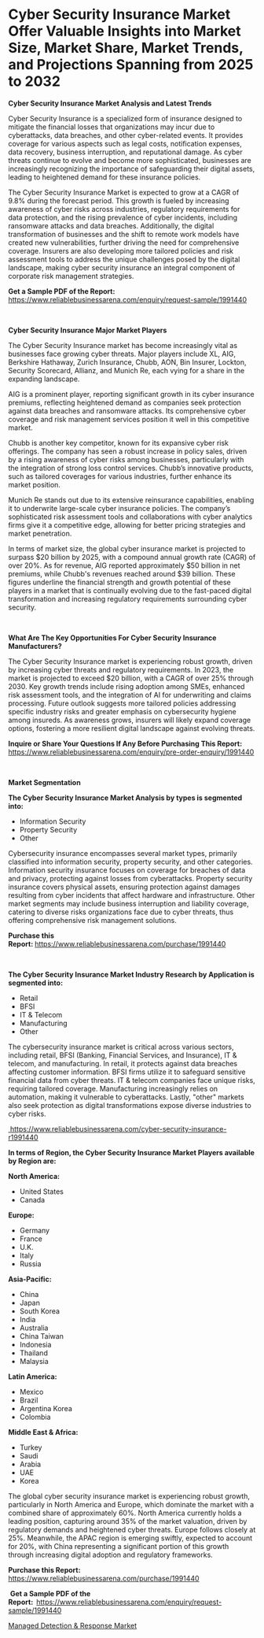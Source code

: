 <p><h1>Cyber Security Insurance Market Offer Valuable Insights into Market Size, Market Share, Market Trends, and Projections Spanning from 2025 to 2032</h1></p><p><strong>Cyber Security Insurance Market Analysis and Latest Trends</strong></p>
<p><p>Cyber Security Insurance is a specialized form of insurance designed to mitigate the financial losses that organizations may incur due to cyberattacks, data breaches, and other cyber-related events. It provides coverage for various aspects such as legal costs, notification expenses, data recovery, business interruption, and reputational damage. As cyber threats continue to evolve and become more sophisticated, businesses are increasingly recognizing the importance of safeguarding their digital assets, leading to heightened demand for these insurance policies.</p><p>The Cyber Security Insurance Market is expected to grow at a CAGR of 9.8% during the forecast period. This growth is fueled by increasing awareness of cyber risks across industries, regulatory requirements for data protection, and the rising prevalence of cyber incidents, including ransomware attacks and data breaches. Additionally, the digital transformation of businesses and the shift to remote work models have created new vulnerabilities, further driving the need for comprehensive coverage. Insurers are also developing more tailored policies and risk assessment tools to address the unique challenges posed by the digital landscape, making cyber security insurance an integral component of corporate risk management strategies.</p></p>
<p><strong>Get a Sample PDF of the Report:&nbsp;</strong> <a href="https://www.reliablebusinessarena.com/enquiry/request-sample/1991440?utm_campaign=2384&utm_medium=2&utm_source=Github&utm_content=ia&utm_term=09032025&utm_id=cyber-security-insurance">https://www.reliablebusinessarena.com/enquiry/request-sample/1991440</a></p>
<p>&nbsp;</p>
<p><strong>Cyber Security Insurance Major Market Players</strong></p>
<p><p>The Cyber Security Insurance market has become increasingly vital as businesses face growing cyber threats. Major players include XL, AIG, Berkshire Hathaway, Zurich Insurance, Chubb, AON, Bin Insurer, Lockton, Security Scorecard, Allianz, and Munich Re, each vying for a share in the expanding landscape.</p><p>AIG is a prominent player, reporting significant growth in its cyber insurance premiums, reflecting heightened demand as companies seek protection against data breaches and ransomware attacks. Its comprehensive cyber coverage and risk management services position it well in this competitive market.</p><p>Chubb is another key competitor, known for its expansive cyber risk offerings. The company has seen a robust increase in policy sales, driven by a rising awareness of cyber risks among businesses, particularly with the integration of strong loss control services. Chubb’s innovative products, such as tailored coverages for various industries, further enhance its market position.</p><p>Munich Re stands out due to its extensive reinsurance capabilities, enabling it to underwrite large-scale cyber insurance policies. The company’s sophisticated risk assessment tools and collaborations with cyber analytics firms give it a competitive edge, allowing for better pricing strategies and market penetration.</p><p>In terms of market size, the global cyber insurance market is projected to surpass $20 billion by 2025, with a compound annual growth rate (CAGR) of over 20%. As for revenue, AIG reported approximately $50 billion in net premiums, while Chubb's revenues reached around $39 billion. These figures underline the financial strength and growth potential of these players in a market that is continually evolving due to the fast-paced digital transformation and increasing regulatory requirements surrounding cyber security.</p></p>
<p>&nbsp;</p>
<p><strong>What Are The Key Opportunities For Cyber Security Insurance Manufacturers?</strong></p>
<p><p>The Cyber Security Insurance market is experiencing robust growth, driven by increasing cyber threats and regulatory requirements. In 2023, the market is projected to exceed $20 billion, with a CAGR of over 25% through 2030. Key growth trends include rising adoption among SMEs, enhanced risk assessment tools, and the integration of AI for underwriting and claims processing. Future outlook suggests more tailored policies addressing specific industry risks and greater emphasis on cybersecurity hygiene among insureds. As awareness grows, insurers will likely expand coverage options, fostering a more resilient digital landscape against evolving threats.</p></p>
<p><strong>Inquire or Share Your Questions If Any Before Purchasing This Report:</strong> <a href="https://www.reliablebusinessarena.com/enquiry/pre-order-enquiry/1991440?utm_campaign=2384&utm_medium=2&utm_source=Github&utm_content=ia&utm_term=09032025&utm_id=cyber-security-insurance">https://www.reliablebusinessarena.com/enquiry/pre-order-enquiry/1991440</a></p>
<p>&nbsp;</p>
<p><strong>Market Segmentation</strong></p>
<p><strong>The Cyber Security Insurance Market Analysis by types is segmented into:</strong></p>
<p><ul><li>Information Security</li><li>Property Security</li><li>Other</li></ul></p>
<p><p>Cybersecurity insurance encompasses several market types, primarily classified into information security, property security, and other categories. Information security insurance focuses on coverage for breaches of data and privacy, protecting against losses from cyberattacks. Property security insurance covers physical assets, ensuring protection against damages resulting from cyber incidents that affect hardware and infrastructure. Other market segments may include business interruption and liability coverage, catering to diverse risks organizations face due to cyber threats, thus offering comprehensive risk management solutions.</p></p>
<p><strong>Purchase this Report:&nbsp;</strong><a href="https://www.reliablebusinessarena.com/purchase/1991440?utm_campaign=2384&utm_medium=2&utm_source=Github&utm_content=ia&utm_term=09032025&utm_id=cyber-security-insurance">https://www.reliablebusinessarena.com/purchase/1991440</a></p>
<p>&nbsp;</p>
<p><strong>The Cyber Security Insurance Market Industry Research by Application is segmented into:</strong></p>
<p><ul><li>Retail</li><li>BFSI</li><li>IT & Telecom</li><li>Manufacturing</li><li>Other</li></ul></p>
<p><p>The cybersecurity insurance market is critical across various sectors, including retail, BFSI (Banking, Financial Services, and Insurance), IT & telecom, and manufacturing. In retail, it protects against data breaches affecting customer information. BFSI firms utilize it to safeguard sensitive financial data from cyber threats. IT & telecom companies face unique risks, requiring tailored coverage. Manufacturing increasingly relies on automation, making it vulnerable to cyberattacks. Lastly, "other" markets also seek protection as digital transformations expose diverse industries to cyber risks.</p></p>
<p><a href="https://www.reliablebusinessarena.com/cyber-security-insurance-r1991440?utm_campaign=2384&utm_medium=2&utm_source=Github&utm_content=ia&utm_term=09032025&utm_id=cyber-security-insurance">&nbsp;https://www.reliablebusinessarena.com/cyber-security-insurance-r1991440</a></p>
<p><strong>In terms of Region, the Cyber Security Insurance Market Players available by Region are:</strong></p>
<p>
    <p> <strong> North America: </strong>
        <ul>
            <li>United States</li>
            <li>Canada</li>
        </ul>
        </p> 
    <p> <strong> Europe: </strong>
        <ul>
            <li>Germany</li>
            <li>France</li>
            <li>U.K.</li>
            <li>Italy</li>
            <li>Russia</li>
        </ul>
        </p> 
    <p> <strong> Asia-Pacific: </strong>
        <ul>
            <li>China</li>
            <li>Japan</li>
            <li>South Korea</li>
            <li>India</li>
            <li>Australia</li>
            <li>China Taiwan</li>
            <li>Indonesia</li>
            <li>Thailand</li>
            <li>Malaysia</li>
        </ul>
        </p> 
    <p> <strong> Latin America: </strong>
        <ul>
            <li>Mexico</li>
            <li>Brazil</li>
            <li>Argentina Korea</li>
            <li>Colombia</li>
        </ul>
        </p> 
    <p> <strong> Middle East & Africa: </strong>
        <ul>
            <li>Turkey</li>
            <li>Saudi</li>
            <li>Arabia</li>
            <li>UAE</li>
            <li>Korea</li>
        </ul>
    </p>
    </p>
<p><p>The global cyber security insurance market is experiencing robust growth, particularly in North America and Europe, which dominate the market with a combined share of approximately 60%. North America currently holds a leading position, capturing around 35% of the market valuation, driven by regulatory demands and heightened cyber threats. Europe follows closely at 25%. Meanwhile, the APAC region is emerging swiftly, expected to account for 20%, with China representing a significant portion of this growth through increasing digital adoption and regulatory frameworks.</p></p>
<p><strong>Purchase this Report: </strong><a href="https://www.reliablebusinessarena.com/purchase/1991440?utm_campaign=2384&utm_medium=2&utm_source=Github&utm_content=ia&utm_term=09032025&utm_id=cyber-security-insurance">https://www.reliablebusinessarena.com/purchase/1991440</a></p>
<p>&nbsp;<strong>Get a Sample PDF of the Report:&nbsp;&nbsp;</strong><a href="https://www.reliablebusinessarena.com/enquiry/request-sample/1991440?utm_campaign=2384&utm_medium=2&utm_source=Github&utm_content=ia&utm_term=09032025&utm_id=cyber-security-insurance">https://www.reliablebusinessarena.com/enquiry/request-sample/1991440</a></p>
<p><strong></strong></p>
<p><p><a href="https://github.com/MonroeBullock54/Market-Research-Report-List-2/blob/main/managed-detection-response-market.md?utm_campaign=2384&utm_medium=2&utm_source=Github&utm_content=ia&utm_term=09032025&utm_id=cyber-security-insurance">Managed Detection & Response Market</a></p></p>
